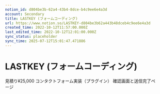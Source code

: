 ```yaml
---
notion_id: d804be3b-62a4-43b4-8dce-b4c9ee6e4a3d
account: Secondary
title: LASTKEY (フォームコーディング)
url: https://www.notion.so/LASTKEY-d804be3b62a443b48dceb4c9ee6e4a3d
created_time: 2022-10-12T11:57:00.000Z
last_edited_time: 2022-10-12T12:01:00.000Z
sync_status: placeholder
sync_time: 2025-07-12T15:01:47.471886
---
```

# LASTKEY (フォームコーディング)

見積り¥25,000
コンタクトフォーム実装（プラグイン）
確認画面と送信完了ページ